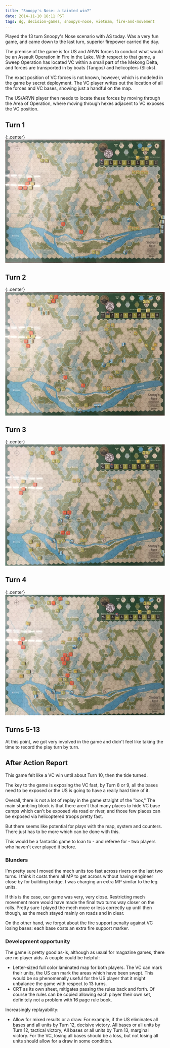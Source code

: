 ```yaml
---
title: "Snoopy's Nose: a tainted win?"
date: 2014-11-10 18:11 PST
tags: dg, decision-games, snoopys-nose, vietnam, fire-and-movement
---
```


Played the 13 turn Snoopy's Nose scenario with AS today. Was a very
fun game, and came down to the last turn, superior firepower carried
the day.

The premise of the game is for US and ARVN forces to conduct what would
be an Assault Operation in Fire in the Lake. With respect to that game,
a Sweep Operation has located VC within a small part of the Mekong
Delta, and forces are transported in by boats (Tangos) and helicopters
(Slicks).

The exact position of VC forces is not known, however, which is modeled
in the game by secret deployment. The VC player writes out the location
of all the forces and VC bases, showing just a handful on the map.

The US/ARVN player then needs to locate these forces by moving through
the Area of Operation, where moving through hexes adjacent to VC exposes
the VC position.

## Turn 1

{:.center}
![Turn 1 VC exposed](/images/snoopys/game1/turn_1_vc_exposed.jpg)

## Turn 2


{:.center}
![Turn 2 VC exposed](/images/snoopys/game1/turn_2.jpg)

## Turn 3


{:.center}
![Turn 3 VC exposed](/images/snoopys/game1/turn_3.jpg)

## Turn 4

{:.center}
![Turn 4 VC exposed](/images/snoopys/game1/turn_4_vc_exposed.jpg)

## Turns 5-13

At this point, we got very involved in the game and didn't feel like
taking the time to record the play turn by turn.

## After Action Report

This game felt like a VC win until about Turn 10, then the tide turned.

The key to the game is exposing the VC fast, by Turn 8 or 9, all the
bases need to be exposed or the US is going to have a really hard time
of it.

Overall, there is not a lot of replay in the game straight of the "box,"
The main stumbling block is that there aren't that many places to hide
VC base camps which can't be exposed via road or river, and those few
places can be exposed via helicoptered troops pretty fast.

But there seems like potential for plays with the map, system and
counters. There just has to be more which can be done with this.



This would be a fantastic game to loan to - and referee for - two players
who haven't ever played it before.


### Blunders

I'm pretty sure I moved the mech units too fast across rivers on the
last two turns. I think it costs them all MP to get across without
having engineer close by for building bridge. I was charging an extra MP
similar to the leg units.

If this is the case, our game was very, very close.  Restricting mech
movement more would have made the final two turns way closer on the
rolls.  Pretty sure I played the mech more or less correctly up until
then though, as the mech stayed mainly on roads and in clear.

On the other hand, we forgot about the fire support penalty against VC
losing bases: each base costs an extra fire support marker.

### Development opportunity

The game is pretty good as-is, although as usual for magazine games,
there are no player aids. A couple could be helpful:

* Letter-sized full color laminated map for both players. The VC can
mark their units, the US can mark the areas which have been swept.
This would be so phenomenally useful for the US player that it might
unbalance the game with respect to 13 turns.
* CRT as its own sheet, mitigates passing the rules back and forth.
Of course the rules can be copied allowing each player their own set,
definitely not a problem with 16 page rule book.

Increasingly replayability:

* Allow for mixed results or a draw. For example, if the US eliminates
all bases and all units by Turn 12, decisive victory. All bases or all
units by Turn 12, tactical victory, All bases or all units by Turn 13,
marginal victory. For the VC, losing all bases should be a loss, but not
losing all units should allow for a draw in some condition.
